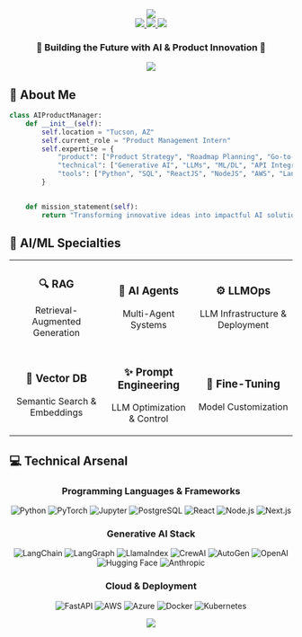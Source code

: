 <div align="center">
  <img src="https://capsule-render.vercel.app/api?type=waving&color=0:3B82F6,100:10B981&height=200&section=header&text=Hrithik%20Koduri&fontSize=50&fontColor=FFFFFF&animation=fadeIn&fontAlignY=40&desc=AI%20Product%20Manager%20|%20Tech%20Innovator&descSize=20&descAlignY=55"/>
</div>

<div align="center">
  <a href="mailto:hrithikkoduri18@gmail.com">
    <img src="https://img.shields.io/badge/Gmail-EA4335.svg?style=for-the-badge&logo=Gmail&logoColor=white"/>
  </a>
  <a href="https://linkedin.com/in/hrithikkoduri">
    <img src="https://img.shields.io/badge/LinkedIn-0A66C2.svg?style=for-the-badge&logo=LinkedIn&logoColor=white"/>
  </a>
  <a href="your-portfolio-link">
    <img src="https://img.shields.io/badge/Portfolio-FF3E00.svg?style=for-the-badge&logo=Safari&logoColor=white"/>
  </a>
</div>

<div align="center">
  <h3>💫 Building the Future with AI & Product Innovation 💫</h3>
</div>

<div align="center">
  <img src="https://readme-typing-svg.demolab.com?font=Fira+Code&size=22&duration=3000&pause=1000&color=3B82F6&center=true&vCenter=true&multiline=true&repeat=false&random=false&width=500&height=100&lines=Turning+Coffee+into+AI+Solutions;One+Model+at+a+Time+☕" />
</div>


## 🚀 About Me

```python
class AIProductManager:
    def __init__(self):
        self.location = "Tucson, AZ"
        self.current_role = "Product Management Intern"
        self.expertise = {
            "product": ["Product Strategy", "Roadmap Planning", "Go-to-Market"],
            "technical": ["Generative AI", "LLMs", "ML/DL", "API Integration"],
            "tools": ["Python", "SQL", "ReactJS", "NodeJS", "AWS", "Langchain"]
        }
        

    def mission_statement(self):
        return "Transforming innovative ideas into impactful AI solutions"
```

## 🤖 AI/ML Specialties

<div align="center">
  <table>
    <tr>
      <td align="center">
        <div>
          <h3>🔍 RAG</h3>
          <p>Retrieval-Augmented Generation</p>
        </div>
      </td>
      <td align="center">
        <div>
          <h3>🤝 AI Agents</h3>
          <p>Multi-Agent Systems</p>
        </div>
      </td>
      <td align="center">
        <div>
          <h3>⚙️ LLMOps</h3>
          <p>LLM Infrastructure & Deployment</p>
        </div>
      </td>
    </tr>
    <tr>
      <td align="center">
        <div>
          <h3>🎯 Vector DB</h3>
          <p>Semantic Search & Embeddings</p>
        </div>
      </td>
      <td align="center">
        <div>
          <h3>✨ Prompt Engineering</h3>
          <p>LLM Optimization & Control</p>
        </div>
      </td>
      <td align="center">
        <div>
          <h3>🧠 Fine-Tuning</h3>
          <p>Model Customization</p>
        </div>
      </td>
    </tr>
  </table>
</div>



## 💻 Technical Arsenal

<div align="center">

### Programming Languages & Frameworks
![Python](https://img.shields.io/badge/Python-3776AB?style=for-the-badge&logo=python&logoColor=white)
![PyTorch](https://img.shields.io/badge/PyTorch-EE4C2C?style=for-the-badge&logo=pytorch&logoColor=white)
![Jupyter](https://img.shields.io/badge/Jupyter-F37626?style=for-the-badge&logo=jupyter&logoColor=white)
![PostgreSQL](https://img.shields.io/badge/PostgreSQL-4479A1?style=for-the-badge&logo=postgresql&logoColor=white)
![React](https://img.shields.io/badge/React-61DAFB?style=for-the-badge&logo=react&logoColor=black)
![Node.js](https://img.shields.io/badge/Node.js-339933?style=for-the-badge&logo=nodedotjs&logoColor=white)
![Next.js](https://img.shields.io/badge/Next.js-000000?style=for-the-badge&logo=nextdotjs&logoColor=white)



### Generative AI Stack
![LangChain](https://img.shields.io/badge/LangChain-121212?style=for-the-badge&logo=chainlink&logoColor=white)
![LangGraph](https://img.shields.io/badge/LangGraph-4B0082?style=for-the-badge&logo=graph&logoColor=white)
![LlamaIndex](https://img.shields.io/badge/LlamaIndex-FF6B6B?style=for-the-badge&logo=meta&logoColor=white)
![CrewAI](https://img.shields.io/badge/CrewAI-00BFFF?style=for-the-badge&logo=robot&logoColor=white)
![AutoGen](https://img.shields.io/badge/AutoGen-9370DB?style=for-the-badge&logo=autoprefixer&logoColor=white)
![OpenAI](https://img.shields.io/badge/OpenAI-412991?style=for-the-badge&logo=openai&logoColor=white)
![Hugging Face](https://img.shields.io/badge/Hugging%20Face-FFD21E?style=for-the-badge&logo=huggingface&logoColor=black)
![Anthropic](https://img.shields.io/badge/Anthropic-000000?style=for-the-badge&logo=anthropic&logoColor=white)


### Cloud & Deployment
![FastAPI](https://img.shields.io/badge/FastAPI-009688?style=for-the-badge&logo=fastapi&logoColor=white)
![AWS](https://img.shields.io/badge/AWS-232F3E?style=for-the-badge&logo=amazon-aws&logoColor=white)
![Azure](https://img.shields.io/badge/Azure-0089D6?style=for-the-badge&logo=microsoft-azure&logoColor=white)
![Docker](https://img.shields.io/badge/Docker-2496ED?style=for-the-badge&logo=docker&logoColor=white)
![Kubernetes](https://img.shields.io/badge/Kubernetes-326CE5?style=for-the-badge&logo=kubernetes&logoColor=white)

</div>


<div align="center">
  <img src="https://capsule-render.vercel.app/api?type=waving&color=0:10B981,100:3B82F6&height=100&section=footer"/>
</div>
